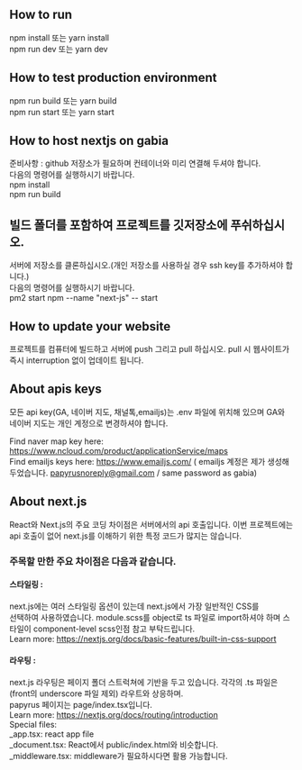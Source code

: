 ## How to run

npm install 또는 yarn install<br />
npm run dev 또는 yarn dev<br />

## How to test production environment

npm run build 또는 yarn build<br />
npm run start 또는 yarn start<br />

## How to host nextjs on gabia

준비사항 : github 저장소가 필요하며 컨테이너와 미리 연결해 두셔야 합니다. <br />
다음의 명령어를 실행하시기 바랍니다.<br />
npm install<br />
npm run build<br />

## 빌드 폴더를 포함하여 프로젝트를 깃저장소에 푸쉬하십시오.

서버에 저장소를 클론하십시오.(개인 저장소를 사용하실 경우 ssh key를 추가하셔야 합니다.)<br />
다음의 명령어를 실행하시기 바랍니다.<br />
pm2 start npm --name "next-js" -- start<br />

## How to update your website

프로젝트를 컴퓨터에 빌드하고 서버에 push 그리고 pull 하십시오. pull 시 웹사이트가 즉시 interruption 없이 업데이트 됩니다.<br />

## About apis keys

모든 api key(GA, 네이버 지도, 채널톡,emailjs)는 .env 파일에 위치해 있으며 GA와 네이버 지도는 개인 계정으로 변경하셔야 합니다.<br />

Find naver map key here: https://www.ncloud.com/product/applicationService/maps<br/>
Find emailjs keys here: https://www.emailjs.com/
( emailjs 계정은 제가 생성해 두었습니다. papyrusnoreply@gmail.com / same password as gabia)<br/>

## About next.js

React와 Next.js의 주요 코딩 차이점은 서버에서의 api 호출입니다. 이번 프로젝트에는 api 호출이 없어 next.js를 이해하기 위한 특정 코드가 많지는 않습니다.<br />

### 주목할 만한 주요 차이점은 다음과 같습니다.

#### 스타일링 :

next.js에는 여러 스타일링 옵션이 있는데 next.js에서 가장 일반적인 CSS를<br />
선택하여 사용하였습니다. module.scss를 object로 ts 파일로 import하셔야 하며 스타일이 component-level scss인점 참고 부탁드립니다.<br />
Learn more: https://nextjs.org/docs/basic-features/built-in-css-support<br />

#### 라우팅 :

next.js 라우팅은 페이지 폴더 스트럭쳐에 기반을 두고 있습니다. 각각의 .ts 파일은 (front의 underscore 파일 제외) 라우트와 상응하며.<br/>
papyrus 페이지는 page/index.tsx입니다.<br/>
Learn more: https://nextjs.org/docs/routing/introduction<br/>
Special files:<br/>
\_app.tsx: react app file<br/>
\_document.tsx: React에서 public/index.html와 비슷합니다.<br/>
\_middleware.tsx: middleware가 필요하시다면 활용 가능합니다.
